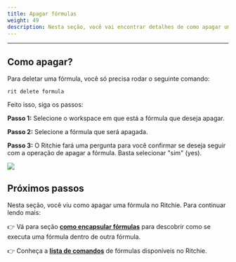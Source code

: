 ```yaml
---
title: Apagar fórmulas
weight: 49
description: Nesta seção, você vai encontrar detalhes de como apagar uma fórmula no Ritchie.
---
```


---

## Como apagar?

Para deletar uma fórmula, você só precisa rodar o seguinte comando:

```text
rit delete formula
```

Feito isso, siga os passos:

**Passo 1:** Selecione o workspace em que está a fórmula que deseja apagar.

**Passo 2:** Selecione a fórmula que será apagada.

**Passo 3:** O Ritchie fará uma pergunta para você confirmar se deseja seguir com a operação de apagar a fórmula. Basta selecionar "sim" \(yes\).

![](/shared/delete-formula.gif)

## Próximos passos

Nesta seção, você viu como apagar uma fórmula no Ritchie. Para continuar lendo mais:

👉 Vá para seção [**como encapsular fórmulas**](/pt-br/fórmulas/encapsular-fórmulas/) para descobrir como se executa uma fórmula dentro de outra fórmula.

👉 Conheça a [**lista de comandos**](/pt-br/referência/lista-de-comandos-e-flags/) de fórmulas disponíveis no Ritchie.
